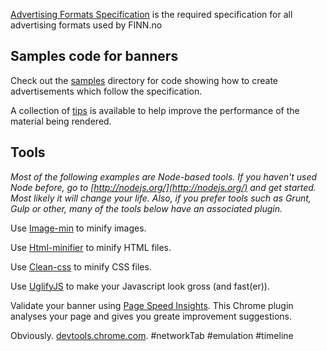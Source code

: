 [Advertising Formats Specification](specification.md) is the required specification for all advertising formats used by FINN.no

## Samples code for banners 

Check out the [samples](samples) directory for code showing how to create advertisements which follow the specification.

A collection of [tips](tips) is available to help improve the performance of the material being rendered.

## Tools
*Most of the following examples are Node-based tools. If you haven't used Node before, go to [http://nodejs.org/](http://nodejs.org/) and get started. Most likely it will change your life. Also, if you prefer tools such as Grunt, Gulp or other, many of the tools below have an associated plugin.*


Use [Image-min](https://github.com/kevva/image-min) to minify images. 

Use [Html-minifier](https://github.com/kangax/html-minifier) to minify HTML files.

Use [Clean-css](https://github.com/GoalSmashers/clean-css) to minify CSS files.

Use [UglifyJS](http://lisperator.net/uglifyjs/) to make your Javascript look gross (and fast(er)).

Validate your banner using [Page Speed Insights](https://chrome.google.com/webstore/detail/pagespeed-insights-by-goo/gplegfbjlmmehdoakndmohflojccocli). This Chrome plugin analyses your page and gives you greate improvement suggestions.


Obviously. [devtools.chrome.com](https://developers.google.com/chrome-developer-tools/). #networkTab #emulation #timeline



